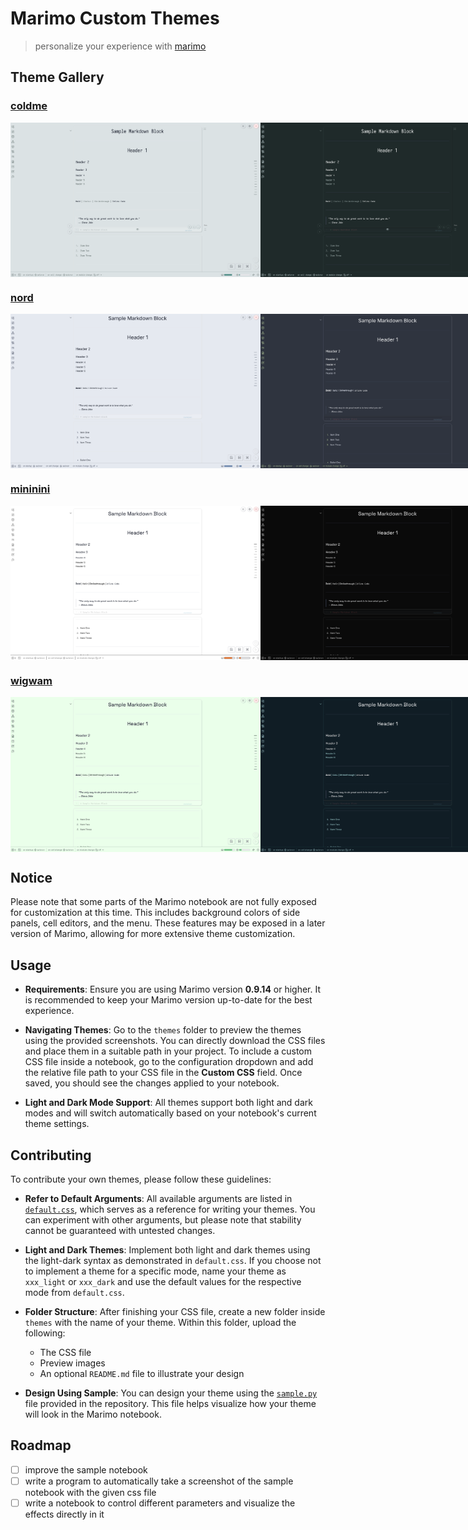 # Marimo Custom Themes

> personalize your experience with
> [marimo](https://github.com/marimo-team/marimo)

## Theme Gallery

### <a href="themes/coldme/">coldme</a>

<div style="display: flex; justify-content: space-around; margin-bottom: 20px;">
    <img src="themes/coldme/coldme_light.png" alt="coldme light" width="400" "/>
    <img src="themes/coldme/coldme_dark.png" alt="coldme dark" width="400"/>
</div>

### <a href="themes/nord/">nord</a>

<div style="display: flex; justify-content: space-around; margin-bottom: 20px;">
    <img src="themes/nord/nord_light.png" alt="nord light" width="400" "/>
    <img src="themes/nord/nord_dark.png" alt="nord dark" width="400"/>
</div>

### <a href="themes/mininini/">mininini</a>

<div style="display: flex; justify-content: space-around; margin-bottom: 20px;">
    <img src="themes/mininini/mininini_light.png" alt="mininini light" width="400" "/>
    <img src="themes/mininini/mininini_dark.png" alt="mininini dark" width="400"/>
</div>

### <a href="themes/wigwam/">wigwam</a>

<div style="display: flex; justify-content: space-around; margin-bottom: 20px;">
    <img src="themes/wigwam/wigwam_light.png" alt="wigwam light" width="400" "/>
    <img src="themes/wigwam/wigwam_dark.png" alt="wigwam dark" width="400"/>
</div>

## Notice

Please note that some parts of the Marimo notebook are not fully exposed for
customization at this time. This includes background colors of side panels,
cell editors, and the menu. These features may be exposed in a later version of
Marimo, allowing for more extensive theme customization.

## Usage

-   **Requirements**: Ensure you are using Marimo version **0.9.14** or higher.
    It is recommended to keep your Marimo version up-to-date for the best
    experience.

-   **Navigating Themes**: Go to the `themes` folder to preview the themes
    using the provided screenshots. You can directly download the CSS files and
    place them in a suitable path in your project. To include a custom CSS file
    inside a notebook, go to the configuration dropdown and add the relative
    file path to your CSS file in the **Custom CSS** field. Once saved, you
    should see the changes applied to your notebook.

-   **Light and Dark Mode Support**: All themes support both light and dark
    modes and will switch automatically based on your notebook's current theme
    settings.

## Contributing

To contribute your own themes, please follow these guidelines:

-   **Refer to Default Arguments**: All available arguments are listed in
    [`default.css`](default.css), which serves as a reference for writing your
    themes. You can experiment with other arguments, but please note that
    stability cannot be guaranteed with untested changes.

-   **Light and Dark Themes**: Implement both light and dark themes using the
    light-dark syntax as demonstrated in `default.css`. If you choose not to
    implement a theme for a specific mode, name your theme as `xxx_light` or
    `xxx_dark` and use the default values for the respective mode from
    `default.css`.

-   **Folder Structure**: After finishing your CSS file, create a new folder
    inside `themes` with the name of your theme. Within this folder, upload the
    following:

    -   The CSS file
    -   Preview images
    -   An optional `README.md` file to illustrate your design

-   **Design Using Sample**: You can design your theme using the
    [`sample.py`](sample.py) file provided in the repository. This file helps
    visualize how your theme will look in the Marimo notebook.

## Roadmap

-   [ ] improve the sample notebook
-   [ ] write a program to automatically take a screenshot of the sample
        notebook with the given css file
-   [ ] write a notebook to control different parameters and visualize the
        effects directly in it
